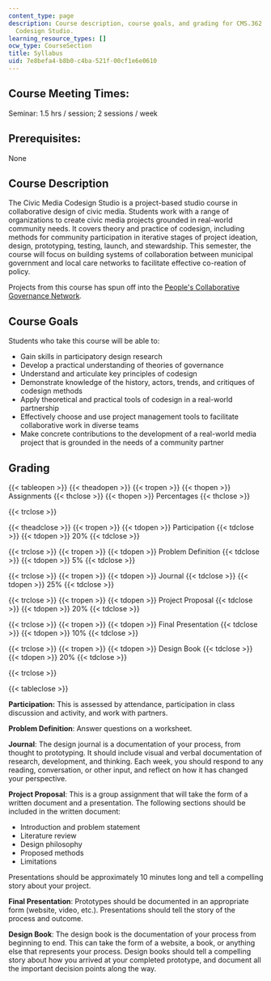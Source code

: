 ```yaml
---
content_type: page
description: Course description, course goals, and grading for CMS.362 Civic Media
  Codesign Studio.
learning_resource_types: []
ocw_type: CourseSection
title: Syllabus
uid: 7e8befa4-b8b0-c4ba-521f-00cf1e6e0610
---
```


Course Meeting Times:
---------------------

Seminar: 1.5 hrs / session; 2 sessions / week

Prerequisites:
--------------

None

Course Description
------------------

The Civic Media Codesign Studio is a project-based studio course in collaborative design of civic media. Students work with a range of organizations to create civic media projects grounded in real-world community needs. It covers theory and practice of codesign, including methods for community participation in iterative stages of project ideation, design, prototyping, testing, launch, and stewardship. This semester, the course will focus on building systems of collaboration between municipal government and local care networks to facilitate effective co-reation of policy. 

Projects from this course has spun off into the [People's Collaborative Governance Network](https://collabgov.mit.edu/).

Course Goals
------------

Students who take this course will be able to:

*   Gain skills in participatory design research
*   Develop a practical understanding of theories of governance
*   Understand and articulate key principles of codesign
*   Demonstrate knowledge of the history, actors, trends, and critiques of codesign methods
*   Apply theoretical and practical tools of codesign in a real-world partnership
*   Effectively choose and use project management tools to facilitate collaborative work in diverse teams
*   Make concrete contributions to the development of a real-world media project that is grounded in the needs of a community partner

Grading
-------

{{< tableopen >}}
{{< theadopen >}}
{{< tropen >}}
{{< thopen >}}
Assignments
{{< thclose >}}
{{< thopen >}}
Percentages
{{< thclose >}}

{{< trclose >}}

{{< theadclose >}}
{{< tropen >}}
{{< tdopen >}}
Participation
{{< tdclose >}}
{{< tdopen >}}
20%
{{< tdclose >}}

{{< trclose >}}
{{< tropen >}}
{{< tdopen >}}
Problem Definition
{{< tdclose >}}
{{< tdopen >}}
5%
{{< tdclose >}}

{{< trclose >}}
{{< tropen >}}
{{< tdopen >}}
Journal
{{< tdclose >}}
{{< tdopen >}}
25%
{{< tdclose >}}

{{< trclose >}}
{{< tropen >}}
{{< tdopen >}}
Project Proposal
{{< tdclose >}}
{{< tdopen >}}
20%
{{< tdclose >}}

{{< trclose >}}
{{< tropen >}}
{{< tdopen >}}
Final Presentation
{{< tdclose >}}
{{< tdopen >}}
10%
{{< tdclose >}}

{{< trclose >}}
{{< tropen >}}
{{< tdopen >}}
Design Book
{{< tdclose >}}
{{< tdopen >}}
20%
{{< tdclose >}}

{{< trclose >}}

{{< tableclose >}}

**Participation:** This is assessed by attendance, participation in class discussion and activity, and work with partners.

**Problem Definition**: Answer questions on a worksheet.

**Journal**: The design journal is a documentation of your process, from thought to prototyping. It should include visual and verbal documentation of research, development, and thinking. Each week, you should respond to any reading, conversation, or other input, and reflect on how it has changed your perspective. 

**Project Proposal**: This is a group assignment that will take the form of a written document and a presentation. The following sections should be included in the written document:

*   Introduction and problem statement
*   Literature review
*   Design philosophy
*   Proposed methods
*   Limitations

Presentations should be approximately 10 minutes long and tell a compelling story about your project.

**Final Presentation**: Prototypes should be documented in an appropriate form (website, video, etc.). Presentations should tell the story of the process and outcome.

**Design Book**: The design book is the documentation of your process from beginning to end. This can take the form of a website, a book, or anything else that represents your process. Design books should tell a compelling story about how you arrived at your completed prototype, and document all the important decision points along the way.